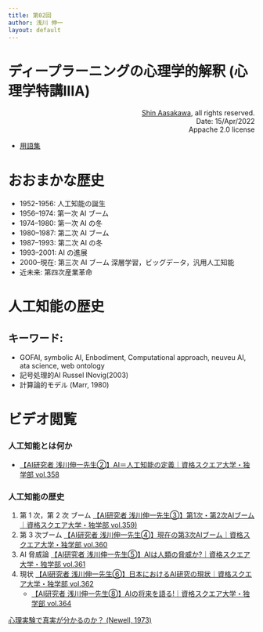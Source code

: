 ```yaml
---
title: 第02回
author: 浅川 伸一
layout: default
---
```



# ディープラーニングの心理学的解釈 (心理学特講IIIA)

<div align='right'>
<a href='mailto:educ0233@komazawa-u.ac.jp'>Shin Aasakawa</a>, all rights reserved.<br>
Date: 15/Apr/2022<br/>
Appache 2.0 license<br/>
</div>

- [用語集](glossary)


# おおまかな歴史

* 1952-1956: 人工知能の誕生 <!-- The birth of artificial intelligence -->
* 1956–1974: 第一次 AI ブーム <!-- The golden years -->
* 1974–1980: 第一次 AI の冬 <!-- The first AI winter-->
* 1980–1987: 第二次 AI ブーム <!--のBoom -->
* 1987–1993: 第二次 AI の冬 <!-- Bust: the second AI winter -->
* 1993–2001: AI の進展
* 2000–現在: 第三次 AI ブーム 深層学習，ビッグデータ，汎用人工知能 <!--Deep learning, big data and artificialgeneral intelligence: -->
* 近未来: 第四次産業革命

# 人工知能の歴史

## キーワード:
- GOFAI, symbolic AI, Enbodiment, Computational approach, neuveu AI, ata science, web ontology
- 記号処理的AI Russel lNovig(2003)
- 計算論的モデル (Marr, 1980)

# ビデオ閲覧

### 人工知能とは何か
<!--- [【AI研究者 浅川伸一先生①】浅川先生とは何者?｜資格スクエア大学・独学部 vol.357](https://www.youtube.com/atch?v=Ey01neBKFhQ)-->
- [【AI研究者 浅川伸一先生②】AI＝人工知能の定義｜資格スクエア大学・独学部 vol.358](https://www.youtube.com/wath?v=uIi9pA5oRZA)


### 人工知能の歴史
1. 第 1 次，第 2 次 ブーム [【AI研究者 浅川伸一先生③】第1次・第2次AIブーム｜資格スクエア大学・独学部 vol.359)](https://www.youtube.om/watch?v=3TYPKGKhT-A)
2. 第 3 次ブーム [【AI研究者 浅川伸一先生④】現在の第3次AIブーム｜資格スクエア大学・独学部 vol.360](https://www.youtube.co/watch?v=cofokoZJsA8)
3. AI 脅威論  [【AI研究者 浅川伸一先生⑤】AIは人類の脅威か?｜資格スクエア大学・独学部 vol.361](https://www.youtube.com/atch?v=H0d_OnOOomE)
4. 現状 [【AI研究者 浅川伸一先生⑥】日本におけるAI研究の現状｜資格スクエア大学・独学部 vol.362](https://www.youtue.com/watch?v=Cra4wIqYcsA)
    <!--- [【AI研究者 浅川伸一先生⑦】ディープラーニング協会とは?｜資格スクエア大学・独学部 vol.363](https://ww.youtube.com/watch?v=1i05qTGRMYI&t=2s)-->
    - [【AI研究者 浅川伸一先生⑧】AIの将来を語る!｜資格スクエア大学・独学部 vol.364](https://www.youtube.com/wach?v=g0zoL--iuM4)


[心理実験で真実が分かるのか？ (Newell, 1973)](../1973Newell_ja)
